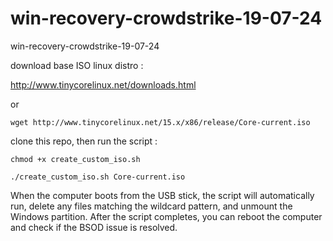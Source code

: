 # win-recovery-crowdstrike-19-07-24
win-recovery-crowdstrike-19-07-24


download base ISO linux distro : 

http://www.tinycorelinux.net/downloads.html

or 

    wget http://www.tinycorelinux.net/15.x/x86/release/Core-current.iso

clone this repo, then run the script :

    chmod +x create_custom_iso.sh

    ./create_custom_iso.sh Core-current.iso


When the computer boots from the USB stick, the script will automatically run, delete any files matching the wildcard pattern, and unmount the Windows partition. After the script completes, you can reboot the computer and check if the BSOD issue is resolved.
